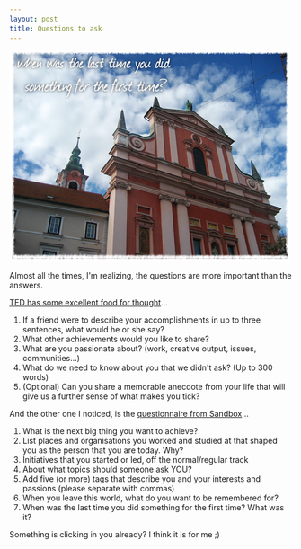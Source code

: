 ```yaml
---
layout: post
title: Questions to ask
---
```


![](/img/question.jpg "question")

Almost all the times, I'm realizing, the questions are more important than the answers.

[TED has some excellent food for thought](http://www.ted.com/registration/apply)...

1. If a friend were to describe your accomplishments in up to three sentences, what would he or she say?
2. What other achievements would you like to share?
3. What are you passionate about? (work, creative output, issues, communities…)
4. What do we need to know about you that we didn't ask? (Up to 300 words)
5. (Optional) Can you share a memorable anecdote from your life that will give us a further sense of what makes you tick?

And the other one I noticed, is the [questionnaire from Sandbox](http://www.sandbox-network.com/join/)...

1. What is the next big thing you want to achieve?
2. List places and organisations you worked and studied at that shaped you as the person that you are today. Why?
3. Initiatives that you started or led, off the normal/regular track
4. About what topics should someone ask YOU?
5. Add five (or more) tags that describe you and your interests and passions (please separate with commas)
6. When you leave this world, what do you want to be remembered for?
7. When was the last time you did something for the first time? What was it?

Something is clicking in you already? I think it is for me ;)

